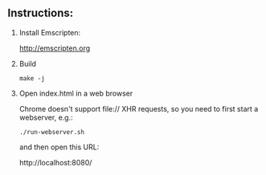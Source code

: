 Instructions:
-------------

1. Install Emscripten:

    http://emscripten.org
    
3. Build

    ```make -j```

4. Open index.html in a web browser

    Chrome doesn't support file:// XHR requests, so you need to first start a webserver, e.g.:
    
    ```./run-webserver.sh```

    and then open this URL:

    http://localhost:8080/
